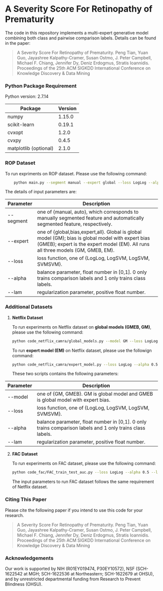# A Severity Score For Retinopathy of Prematurity

The code in this repository implements a multi-expert generative model combining both class and pairwise comparison labels. Details can be found in the paper:
> A Severity Score For Retinopathy of Prematurity. Peng Tian, Yuan Guo, Jayashree Kalpathy-Cramer, Susan Ostmo, J. Peter Campbell, Michael F. Chiang, Jennifer Dy, Deniz Erdogmus, Stratis Ioannidis. Proceedings of the 25th ACM SIGKDD International Conference on Knowledge Discovery \& Data Mining

### Python Package Requirement
Python version: 2.7.14

|Package|Version|
|---|---|
|numpy|1.15.0|
|scikit-learn|0.19.1|
|cvxopt|1.2.0|
|cvxpy|0.4.5|
|matplotlib (optional)|2.1.0|

### ROP Dataset

To run expriments on ROP dataset. Please use the following command:

```bash
    python main.py --segment manual --expert global --loss LogLog --alpha 0.5 --lam 1.0 
```
The details of input parameters are:

|Parameter|Description|
|---|---|
|--segment|one of {manual, auto}, which corresponds to manually segmented feature and automatically segmented feature, respectively.|
|--expert| one of {global,bias,expert,all}. Global is global model (GM); bias is global model with expert bias (GMEB); expert is the expert model (EM). All runs all three models (GM, GMEB, EM).|
|--loss|loss function, one of {LogLog, LogSVM, LogSVM, SVMSVM}.|
|--alpha|balance parameter, float number in [0,1]. 0 only trains comparison labels and 1 only trains class labels.|
|--lam|regularization parameter, positive float number.|
 
 ### Additional Datasets
1. **Netflix Dataset**

    To run experiments on Netflix dataset on **global models (GMEB, GM)**, please use the following command:

    ```bash
    python code_netflix_camra/global_models.py --model GM --loss LogLog --alpha 0.5 --lam 1.0 
    ```
    To run **expert model (EM)** on Netflix dataset, please use the followign command:

    ```bash
    python code_netflix_camra/expert_model.py --loss LogLog --alpha 0.5 --lam 1.0 
    ```
    These two scripts contains the following parameters:
    
|Parameter|Description|
|---|---|
|--model| one of {GM, GMEB}. GM is global model and GMEB  is global model with expert bias.|
|--loss|loss function, one of {LogLog, LogSVM, LogSVM, SVMSVM}.|
|--alpha|balance parameter, float number in [0,1]. 0 only trains comparison labels and 1 only trains class labels.|
|--lam|regularization parameter, positive float number.|
    
2. **FAC Dataset**

    To run experiments on FAC dataset, please use the following command:
    ```bash
    python code_fac/FAC_train_test_auc.py --loss LogLog --alpha 0.5 --lam 1.0 
    ```
    The input parameters to run FAC dataset follows the same requirement of Netflix dataset.
    
### Citing This Paper
Please cite the following paper if you intend to use this code for your research.
> A Severity Score For Retinopathy of Prematurity. Peng Tian, Yuan Guo, Jayashree Kalpathy-Cramer, Susan Ostmo, J. Peter Campbell, Michael F. Chiang, Jennifer Dy, Deniz Erdogmus, Stratis Ioannidis. Proceedings of the 25th ACM SIGKDD International Conference on Knowledge Discovery \& Data Mining

### Acknowledgements
Our work is supported by NIH (R01EY019474, P30EY10572), NSF (SCH-1622542 at MGH; SCH-1622536 at Northeastern; SCH-1622679 at OHSU), and by unrestricted departmental funding from Research to Prevent Blindness (OHSU).
